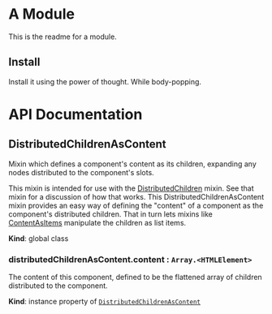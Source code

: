 # A Module
This is the readme for a module.

## Install
Install it using the power of thought. While body-popping.

# API Documentation
<a name="DistributedChildrenAsContent"></a>
## DistributedChildrenAsContent
Mixin which defines a component's content as its children, expanding any
nodes distributed to the component's slots.

This mixin is intended for use with the
[DistributedChildren](DistributedChildren.md) mixin. See that mixin for a
discussion of how that works. This DistributedChildrenAsContent mixin
provides an easy way of defining the "content" of a component as the
component's distributed children. That in turn lets mixins like
[ContentAsItems](ContentAsItems.md) manipulate the children as list items.

  **Kind**: global class
<a name="DistributedChildrenAsContent+content"></a>
### distributedChildrenAsContent.content : <code>Array.&lt;HTMLElement&gt;</code>
The content of this component, defined to be the flattened array of
children distributed to the component.

  **Kind**: instance property of <code>[DistributedChildrenAsContent](#DistributedChildrenAsContent)</code>
